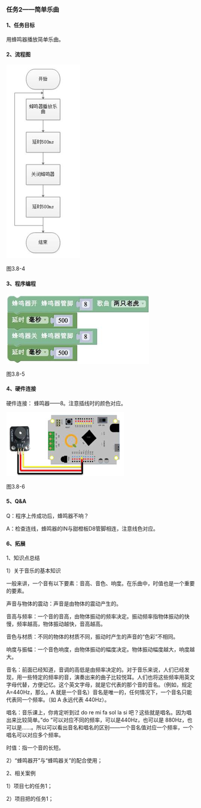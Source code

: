 ### 任务2——简单乐曲

#### 1、任务目标

用蜂鸣器播放简单乐曲。

#### 2、流程图

![img](/assets/image312.jpg)

图3.8-4

#### 3、程序编程

![img](/assets/image314.jpg)

图3.8-5

#### 4、硬件连接

硬件连接： 蜂鸣器——8。注意插线时的颜色对应。

![img](/assets/image316.jpg)

图3.8-6

#### 5、Q&A

Q：程序上传成功后，蜂鸣器不响？

A：检查连线，蜂鸣器的IN与甜橙板D8管脚相连，注意线色对应。

#### 6、拓展

1、知识点总结

1）关于音乐的基本知识

一般来讲，一个音有以下要素：音高、音色、响度。在乐曲中，时值也是一个重要的要素。

声音与物体的震动：声音是由物体的震动产生的。

音高与频率：一个音的音高，由物体振动的频率决定。振动频率指物体振动的快慢，频率越高，物体振动越快，音高越高。

音色与材质：不同的物体的材质不同，振动时产生的声音的“色彩”不相同。

响度与振幅：一个音色响度，由物体振动的幅度决定。物体振动幅度越大，响度越大。

音名：前面已经知道，音调的高低是由频率决定的。对于音乐来说，人们已经发现，用一些特定的频率的音，演奏出来的曲子比较悦耳。人们也将这些频率用英文字母代替，方便记忆。这个英文字母，就是它代表的那个音的音名。（例如，规定 A=440Hz，那么，A 就是一个音名）音名是唯一的，任何情况下，一个音名只能代表同一个频率。（如 A 永远代表 440Hz）。

唱名：音乐课上，你肯定听到过 do re mi fa sol la si 吧？这些就是唱名。因为唱出来比较简单。”do ”可以对应不同的频率，可以是440Hz，也可以是 880Hz，也可以是……。所以可以看出音名和唱名的区别——一个音名值对应一个频率，一个唱名可以对应多个频率。

时值：指一个音的长短。

2）“蜂鸣器开”与“蜂鸣器关”的配合使用；

2、相关案例

1）项目七的任务1；

2）项目把的任务1；